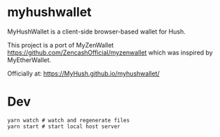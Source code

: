 # myhushwallet

MyHushWallet is a client-side browser-based wallet for Hush.

This project is a port of MyZenWallet https://github.com/ZencashOfficial/myzenwallet which was inspired by MyEtherWallet.

Officially at: https://MyHush.github.io/myhushwallet/

# Dev
```shell
yarn watch # watch and regenerate files
yarn start # start local host server
```
